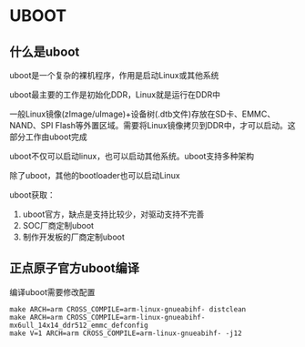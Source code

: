 # UBOOT

## 什么是uboot

uboot是一个复杂的裸机程序，作用是启动Linux或其他系统

uboot最主要的工作是初始化DDR，Linux就是运行在DDR中

一般Linux镜像(zImage/uImage)+设备树(.dtb文件)存放在SD卡、EMMC、NAND、SPI Flash等外置区域。需要将Linux镜像拷贝到DDR中，才可以启动。这部分工作由uboot完成

uboot不仅可以启动linux，也可以启动其他系统。uboot支持多种架构

除了uboot，其他的bootloader也可以启动Linux

uboot获取：
1. uboot官方，缺点是支持比较少，对驱动支持不完善
2. SOC厂商定制uboot
3. 制作开发板的厂商定制uboot

## 正点原子官方uboot编译

编译uboot需要修改配置

```
make ARCH=arm CROSS_COMPILE=arm-linux-gnueabihf- distclean
make ARCH=arm CROSS_COMPILE=arm-linux-gnueabihf- mx6ull_14x14_ddr512_emmc_defconfig
make V=1 ARCH=arm CROSS_COMPILE=arm-linux-gnueabihf- -j12
```